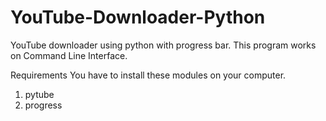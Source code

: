 # YouTube-Downloader-Python
YouTube downloader using python with progress bar. This program works on Command Line Interface. 

Requirements
You have to install these modules on your computer.
1. pytube
2. progress
